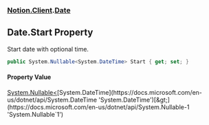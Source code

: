 ### [Notion.Client](Notion.Client.md 'Notion.Client').[Date](Notion.Client.Date.md 'Notion.Client.Date')

## Date.Start Property

Start date with optional time.

```csharp
public System.Nullable<System.DateTime> Start { get; set; }
```

#### Property Value
[System.Nullable&lt;](https://docs.microsoft.com/en-us/dotnet/api/System.Nullable-1 'System.Nullable`1')[System.DateTime](https://docs.microsoft.com/en-us/dotnet/api/System.DateTime 'System.DateTime')[&gt;](https://docs.microsoft.com/en-us/dotnet/api/System.Nullable-1 'System.Nullable`1')